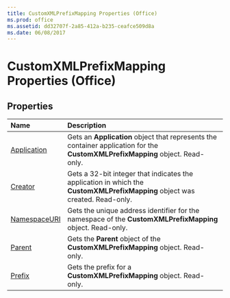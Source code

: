 ```yaml
---
title: CustomXMLPrefixMapping Properties (Office)
ms.prod: office
ms.assetid: dd32707f-2a85-412a-b235-ceafce509d8a
ms.date: 06/08/2017
---
```



# CustomXMLPrefixMapping Properties (Office)

## Properties



|**Name**|**Description**|
|:-----|:-----|
|[Application](customxmlprefixmapping-application-property-office.md)|Gets an **Application** object that represents the container application for the **CustomXMLPrefixMapping** object. Read-only.|
|[Creator](customxmlprefixmapping-creator-property-office.md)|Gets a 32-bit integer that indicates the application in which the **CustomXMLPrefixMapping** object was created. Read-only.|
|[NamespaceURI](customxmlprefixmapping-namespaceuri-property-office.md)|Gets the unique address identifier for the namespace of the **CustomXMLPrefixMapping** object. Read-only.|
|[Parent](customxmlprefixmapping-parent-property-office.md)|Gets the **Parent** object of the **CustomXMLPrefixMapping** object. Read-only.|
|[Prefix](customxmlprefixmapping-prefix-property-office.md)|Gets the prefix for a **CustomXMLPrefixMapping** object. Read-only.|


